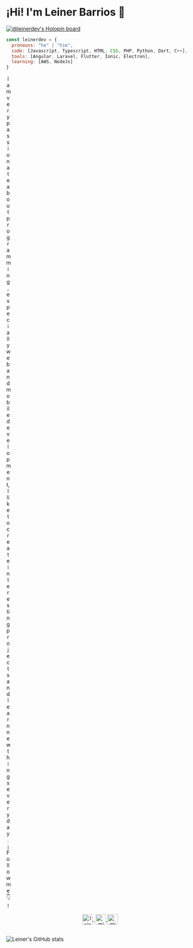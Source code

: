 # ¡Hi! I'm Leiner Barrios 👋
[![@leinerdev's Holopin board](https://holopin.io/api/user/board?user=leinerdev)](https://holopin.io/@leinerdev)
```js
const leinerdev = {
  pronouns: "he" | "him",
  code: [Javascript, Typescript, HTML, CSS, PHP, Python, Dart, C++],
  tools: [Angular, Laravel, Flutter, Ionic, Electron],
  learning: [AWS, NodeJs]
}
```

<p align="center" style='width:10px'>
I am very passionate about programming, especially web and mobile development, I like to create interesting projects and learn new things every day.
  <br/>
  ¡Follow me 👇!
</p>

<p align="center">
   <a href="https://www.linkedin.com/in/leinerbarrios/" target="blank" style='margin-right:4px'>
    <img align="center" src="https://cdn.jsdelivr.net/npm/simple-icons@3.0.1/icons/linkedin.svg" alt="leinerdev" height="28px" width="28px" />
  </a>
  <a href="https://www.instagram.com/leinerbarriosm/" target="blank">
    <img align="center" src="https://cdn.jsdelivr.net/npm/simple-icons@3.0.1/icons/instagram.svg" alt="midu.dev" height="28px" width="28px" />
  </a>
  <a href="https://twitter.com/leinerbarrioss" target="blank">
    <img align="center" src="https://cdn.jsdelivr.net/npm/simple-icons@3.0.1/icons/twitter.svg" alt="midudev" height="28px" width="28px" />
  </a>
</p>

##

![Leiner's GitHub stats](https://github-readme-stats.vercel.app/api?username=leinerdev)
